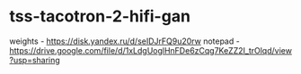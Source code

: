 # tss-tacotron-2-hifi-gan

weights - https://disk.yandex.ru/d/seIDJrFQ9u20rw
notepad - https://drive.google.com/file/d/1xLdgUoglHnFDe6zCqg7KeZZ2I_trOlqd/view?usp=sharing
